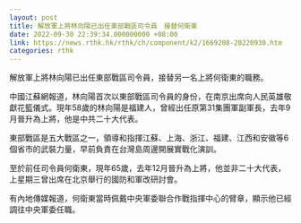 ```yaml
---
layout: post
title: 解放軍上將林向陽已出任東部戰區司令員　接替何衛東
date: 2022-09-30 22:39:34.000000000 +08:00
link: https://news.rthk.hk/rthk/ch/component/k2/1669208-20220930.htm
categories: rthk
---
```


解放軍上將林向陽已出任東部戰區司令員，接替另一名上將何衛東的職務。

中國江蘇網報道，林向陽首次以東部戰區司令員的身份，在南京出席向人民英雄敬獻花籃儀式。現年58歲的林向陽是福建人，曾經出任原第31集團軍副軍長，去年9月晉升為上將，他是中共二十大代表。

東部戰區是五大戰區之一，領導和指揮江蘇、上海、浙江、福建、江西和安徽等6個省市的武裝力量，早前負責在台灣島周邊開展實戰化演訓。

至於前任司令員何衛東，現年65歲，去年12月晉升為上將，他並非二十大代表，上星期三曾出席在北京舉行的國防和軍改研討會。

有內地傳媒報道，何衛東當時佩戴中央軍委聯合作戰指揮中心的臂章，顯示他已經調往中央軍委任職。
